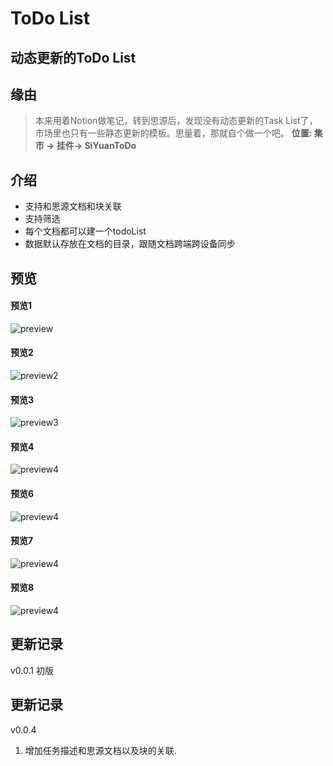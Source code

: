 # ToDo List
## 动态更新的ToDo List

## 缘由

> 本来用着Notion做笔记，转到思源后，发现没有动态更新的Task List了，市场里也只有一些静态更新的模板。思量着，那就自个做一个吧。 **位置: 集市 -> 挂件-> SiYuanToDo**

## 介绍
* 支持和思源文档和块关联
* 支持筛选
* 每个文档都可以建一个todoList
* 数据默认存放在文档的目录，跟随文档跨端跨设备同步



## 预览
#### 预览1
![preview](https://github.com/KarlKaijie/SiYuanToDo/blob/main/preview/preview.png)
#### 预览2
![preview2](https://github.com/KarlKaijie/SiYuanToDo/blob/main/preview/3.png)
#### 预览3
![preview3](https://github.com/KarlKaijie/SiYuanToDo/blob/main/preview/4.png)
#### 预览4
![preview4](https://github.com/KarlKaijie/SiYuanToDo/blob/main/preview/5.png)
#### 预览6
![preview4](https://github.com/KarlKaijie/SiYuanToDo/blob/main/preview/6.png)

#### 预览7
![preview4](https://github.com/KarlKaijie/SiYuanToDo/blob/main/preview/7.png)

#### 预览8
![preview4](https://github.com/KarlKaijie/SiYuanToDo/blob/main/preview/8.png)

## 更新记录
v0.0.1 初版

## 更新记录
v0.0.4 
1. 增加任务描述和思源文档以及块的关联.